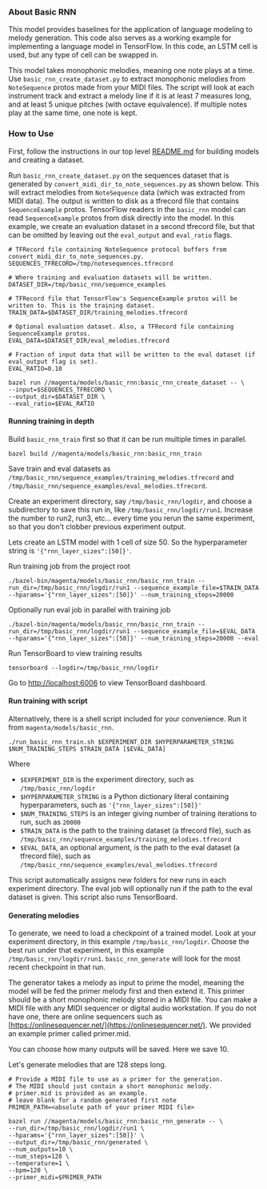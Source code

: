 ### About Basic RNN

This model provides baselines for the application of language modeling to melody
generation. This code also serves as a working example for implementing a
language model in TensorFlow. In this code, an LSTM cell is used, but any type of cell can be swapped in.

This model takes monophonic melodies, meaning one note plays at a time. Use ```basic_rnn_create_dataset.py``` to extract monophonic melodies from ```NoteSequence``` protos made from your MIDI files. The script will look at each instrument track and extract a melody line if it is at least 7 measures long, and at least 5 unique pitches (with octave equivalence). If multiple notes play at the same time, one note is kept.

### How to Use

First, follow the instructions in our top level [README.md](https://github.com/tensorflow/magenta/blob/master/README.md) for building models and creating a dataset.

Run ```basic_rnn_create_dataset.py``` on the sequences dataset that is generated by ```convert_midi_dir_to_note_sequences.py``` as shown below. This will extract melodies from ```NoteSequence``` data (which was extracted from MIDI data). The output is written to disk as a tfrecord file that contains ```SequenceExample``` protos. TensorFlow readers in the ```basic_rnn``` model can read ```SequenceExample``` protos from disk directly into the model. In this example, we create an evaluation dataset in a second tfrecord file, but that can be omitted by leaving out the ```eval_output``` and ```eval_ratio``` flags.

```
# TFRecord file containing NoteSequence protocol buffers from convert_midi_dir_to_note_sequences.py.
SEQUENCES_TFRECORD=/tmp/notesequences.tfrecord

# Where training and evaluation datasets will be written.
DATASET_DIR=/tmp/basic_rnn/sequence_examples

# TFRecord file that TensorFlow's SequenceExample protos will be written to. This is the training dataset.
TRAIN_DATA=$DATASET_DIR/training_melodies.tfrecord

# Optional evaluation dataset. Also, a TFRecord file containing SequenceExample protos.
EVAL_DATA=$DATASET_DIR/eval_melodies.tfrecord

# Fraction of input data that will be written to the eval dataset (if eval_output flag is set).
EVAL_RATIO=0.10

bazel run //magenta/models/basic_rnn:basic_rnn_create_dataset -- \
--input=$SEQUENCES_TFRECORD \
--output_dir=$DATASET_DIR \
--eval_ratio=$EVAL_RATIO
```

#### Running training in depth

Build ```basic_rnn_train``` first so that it can be run multiple times in parallel.

```bazel build //magenta/models/basic_rnn:basic_rnn_train```

Save train and eval datasets as ```/tmp/basic_rnn/sequence_examples/training_melodies.tfrecord``` and ```/tmp/basic_rnn/sequence_examples/eval_melodies.tfrecord```.

Create an experiment directory, say ```/tmp/basic_rnn/logdir```, and choose a subdirectory to save this run in, like ```/tmp/basic_rnn/logdir/run1```. Increase the number to run2, run3, etc... every time you rerun the same experiment, so that you don't clobber previous experiment output.

Lets create an LSTM model with 1 cell of size 50. So the hyperparameter string is ```'{"rnn_layer_sizes":[50]}'```.

Run training job from the project root

```./bazel-bin/magenta/models/basic_rnn/basic_rnn_train --run_dir=/tmp/basic_rnn/logdir/run1 --sequence_example_file=$TRAIN_DATA --hparams='{"rnn_layer_sizes":[50]}' --num_training_steps=20000```

Optionally run eval job in parallel with training job

```./bazel-bin/magenta/models/basic_rnn/basic_rnn_train --run_dir=/tmp/basic_rnn/logdir/run1 --sequence_example_file=$EVAL_DATA --hparams='{"rnn_layer_sizes":[50]}' --num_training_steps=20000 --eval```

Run TensorBoard to view training results

```tensorboard --logdir=/tmp/basic_rnn/logdir```

Go to [http://localhost:6006](http://localhost:6006) to view TensorBoard dashboard.

#### Run training with script

Alternatively, there is a shell script included for your convenience. Run it from ```magenta/models/basic_rnn```.

```./run_basic_rnn_train.sh $EXPERIMENT_DIR $HYPERPARAMETER_STRING $NUM_TRAINING_STEPS $TRAIN_DATA [$EVAL_DATA]```

Where

* ```$EXPERIMENT_DIR``` is the experiment directory, such as ```/tmp/basic_rnn/logdir```
* ```$HYPERPARAMETER_STRING``` is a Python dictionary literal containing hyperparameters, such as ```'{"rnn_layer_sizes":[50]}'```
* ```$NUM_TRAINING_STEPS``` is an integer giving number of training iterations to run, such as ```20000```
* ```$TRAIN_DATA``` is the path to the training dataset (a tfrecord file), such as ```/tmp/basic_rnn/sequence_examples/training_melodies.tfrecord```
* ```$EVAL_DATA```, an optional argument, is the path to the eval dataset (a tfrecord file), such as ```/tmp/basic_rnn/sequence_examples/eval_melodies.tfrecord```

This script automatically assigns new folders for new runs in each experiment directory. The eval job will optionally run if the path to the eval dataset is given. This script also runs TensorBoard.

#### Generating melodies

To generate, we need to load a checkpoint of a trained model. Look at your experiment directory, in this example ```/tmp/basic_rnn/logdir```. Choose the best run under that experiment, in this example ```/tmp/basic_rnn/logdir/run1```. ```basic_rnn_generate``` will look for the most recent checkpoint in that run.

The generator takes a melody as input to prime the model, meaning the model will be fed the primer melody first and then extend it. This primer should be a short monophonic melody stored in a MIDI file. You can make a MIDI file with any MIDI sequencer or digital audio workstation. If you do not have one, there are online sequencers such as [https://onlinesequencer.net/](https://onlinesequencer.net/). We provided an example primer called primer.mid.

You can choose how many outputs will be saved. Here we save 10.

Let's generate melodies that are 128 steps long.

```
# Provide a MIDI file to use as a primer for the generation.
# The MIDI should just contain a short monophonic melody.
# primer.mid is provided as an example.
# leave blank for a random generated first note
PRIMER_PATH=<absolute path of your primer MIDI file>

bazel run //magenta/models/basic_rnn:basic_rnn_generate -- \
--run_dir=/tmp/basic_rnn/logdir/run1 \
--hparams='{"rnn_layer_sizes":[50]}' \
--output_dir=/tmp/basic_rnn/generated \
--num_outputs=10 \
--num_steps=128 \
--temperature=1 \
--bpm=120 \
--primer_midi=$PRIMER_PATH
```
